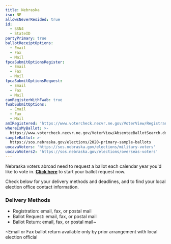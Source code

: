```yaml
---
title: Nebraska
iso: NE
allowsNeverResided: true
id:
  - SSN4
  - StateID
partyPrimary: true
ballotReceiptOptions:
  - Email
  - Fax
  - Mail
fpcaSubmitOptionsRegister:
  - Email
  - Fax
  - Mail
fpcaSubmitOptionsRequest:
  - Email
  - Fax
  - Mail
canRegisterWithFwab: true
fwabSubmitOptions:
  - Email
  - Fax
  - Mail
amIRegistered: 'https://www.votercheck.necvr.ne.gov/VoterView/RegistrantSearch.do'
whereIsMyBallot: >-
  https://www.votercheck.necvr.ne.gov/VoterView/AbsenteeBallotSearch.do
sampleBallot: >-
  https://sos.nebraska.gov/elections/2020-primary-sample-ballots
uocavaVoters: 'https://sos.nebraska.gov/elections/military-voters'
uocavaVoters2: 'https://sos.nebraska.gov/elections/overseas-voters'
---
```

Nebraska voters abroad need to request a ballot each calendar year you'd like to vote in. [**Click here**](https://www.votefromabroad.org) to start your ballot request now.

Check below for your delivery methods and deadlines, and to find your local election office contact information.

### Delivery Methods

* Registration: email, fax, or postal mail
* Ballot Request: email, fax, or postal mail
* Ballot Return: email, fax, or postal mail~

~Email or Fax ballot return available only by prior arrangement with local election official
